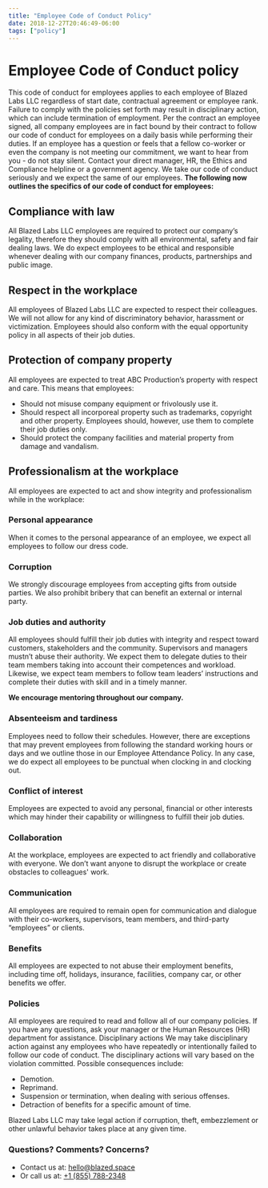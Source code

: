 ```yaml
---
title: "Employee Code of Conduct Policy"
date: 2018-12-27T20:46:49-06:00
tags: ["policy"]
---
```


# Employee Code of Conduct policy

This code of conduct for employees applies to each employee of Blazed Labs LLC regardless of start date, contractual agreement or employee rank. Failure to comply with the policies set forth may result in disciplinary action, which can include termination of employment. Per the contract an employee signed, all company employees are in fact bound by their contract to follow our code of conduct for employees on a daily basis while performing their duties. If an employee has a question or feels that a fellow co-worker or even the company is not meeting our commitment, we want to hear from you - do not stay silent. Contact your direct manager, HR, the Ethics and Compliance helpline or a government agency. We take our code of conduct seriously and we expect the same of our employees. **The following now outlines the specifics of our code of conduct for employees:**

## Compliance with law 
All Blazed Labs LLC employees are required to protect our company’s legality, therefore they should comply with all environmental, safety and fair dealing laws. We do expect employees to be ethical and responsible whenever dealing with our company finances, products, partnerships and public image. 

## Respect in the workplace 
All employees of Blazed Labs LLC are expected to respect their colleagues. We will not allow for any kind of discriminatory behavior, harassment or victimization. Employees should also conform with the equal opportunity policy in all aspects of their job duties. 

## Protection of company property 
All employees are expected to treat ABC Production’s property with respect and care. This means that employees: 
* Should not misuse company equipment or frivolously use it. 
* Should respect all incorporeal property such as trademarks, copyright and other property. Employees should, however, use them to complete their job duties only. 
* Should protect the company facilities and material property from damage and vandalism. 

## Professionalism at the workplace 
All employees are expected to act and show integrity and professionalism while in the workplace: 

### Personal appearance
When it comes to the personal appearance of an employee, we expect all employees to follow our dress code.

### Corruption 
We strongly discourage employees from accepting gifts from outside parties. We also prohibit bribery that can benefit an external or internal party. 

### Job duties and authority 
All employees should fulfill their job duties with integrity and respect toward customers, stakeholders and the community. Supervisors and managers mustn’t abuse their authority. We expect them to delegate duties to their team members taking into account their competences and workload. Likewise, we expect team members to follow team leaders’ instructions and complete their duties with skill and in a timely manner. 

**We encourage mentoring throughout our company.**

### Absenteeism and tardiness
Employees need to follow their schedules. However, there are exceptions that may prevent employees from following the standard working hours or days and we outline those in our Employee Attendance Policy. In any case, we do expect all employees to be punctual when clocking in and clocking out. 

### Conflict of interest 
Employees are expected to avoid any personal, financial or other interests which may hinder their capability or willingness to fulfill their job duties. 

### Collaboration 
At the workplace, employees are expected to act friendly and collaborative with everyone. We don’t want anyone to disrupt the workplace or create obstacles to colleagues' work.  

### Communication 
All employees are required to remain open for communication and dialogue with their co-workers, supervisors, team members, and third-party “employees” or clients. 

### Benefits 
All employees are expected to not abuse their employment benefits, including time off, holidays, insurance, facilities, company car, or other benefits we offer. 

### Policies 
All employees are required to read and follow all of our company policies. If you have any questions, ask your manager or the Human Resources (HR) department for assistance. Disciplinary actions We may take disciplinary action against any employees who have repeatedly or intentionally failed to follow our code of conduct. The disciplinary actions will vary based on the violation committed. Possible consequences include: 
* Demotion. 
* Reprimand. 
* Suspension or termination, when dealing with serious offenses. 
* Detraction of benefits for a specific amount of time. 

Blazed Labs LLC may take legal action if corruption, theft, embezzlement or other unlawful behavior takes place at any given time.

### Questions? Comments? Concerns?
- Contact us at: [hello@blazed.space](mailto:hello@blazed.space)
- Or call us at: [+1 (855) 788-2348](tel:+18557882348)